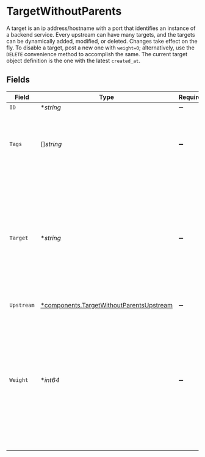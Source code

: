 # TargetWithoutParents

A target is an ip address/hostname with a port that identifies an instance of a backend service. Every upstream can have many targets, and the targets can be dynamically added, modified, or deleted. Changes take effect on the fly. To disable a target, post a new one with `weight=0`; alternatively, use the `DELETE` convenience method to accomplish the same. The current target object definition is the one with the latest `created_at`.


## Fields

| Field                                                                                                                                                                                          | Type                                                                                                                                                                                           | Required                                                                                                                                                                                       | Description                                                                                                                                                                                    |
| ---------------------------------------------------------------------------------------------------------------------------------------------------------------------------------------------- | ---------------------------------------------------------------------------------------------------------------------------------------------------------------------------------------------- | ---------------------------------------------------------------------------------------------------------------------------------------------------------------------------------------------- | ---------------------------------------------------------------------------------------------------------------------------------------------------------------------------------------------- |
| `ID`                                                                                                                                                                                           | **string*                                                                                                                                                                                      | :heavy_minus_sign:                                                                                                                                                                             | N/A                                                                                                                                                                                            |
| `Tags`                                                                                                                                                                                         | []*string*                                                                                                                                                                                     | :heavy_minus_sign:                                                                                                                                                                             | An optional set of strings associated with the Target for grouping and filtering.                                                                                                              |
| `Target`                                                                                                                                                                                       | **string*                                                                                                                                                                                      | :heavy_minus_sign:                                                                                                                                                                             | The target address (ip or hostname) and port. If the hostname resolves to an SRV record, the `port` value will be overridden by the value from the DNS record.                                 |
| `Upstream`                                                                                                                                                                                     | [*components.TargetWithoutParentsUpstream](../../models/components/targetwithoutparentsupstream.md)                                                                                            | :heavy_minus_sign:                                                                                                                                                                             | N/A                                                                                                                                                                                            |
| `Weight`                                                                                                                                                                                       | **int64*                                                                                                                                                                                       | :heavy_minus_sign:                                                                                                                                                                             | The weight this target gets within the upstream loadbalancer (`0`-`65535`). If the hostname resolves to an SRV record, the `weight` value will be overridden by the value from the DNS record. |